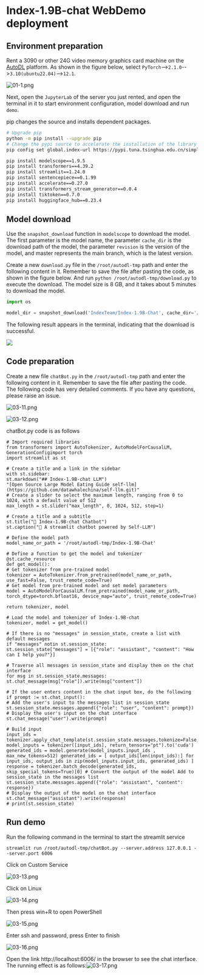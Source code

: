 # Index-1.9B-chat WebDemo deployment

## Environment preparation

Rent a 3090 or other 24G video memory graphics card machine on the [AutoDL](https://www.autodl.com/) platform. As shown in the figure below, select `PyTorch`-->`2.1.0`-->`3.10(ubuntu22.04)`-->`12.1`.

![01-1.png](images/01-1.png)

Next, open the `JupyterLab` of the server you just rented, and open the terminal in it to start environment configuration, model download and run `demo`.

pip changes the source and installs dependent packages.

```bash
# Upgrade pip
python -m pip install --upgrade pip
# Change the pypi source to accelerate the installation of the library
pip config set global.index-url https://pypi.tuna.tsinghua.edu.cn/simple

pip install modelscope==1.9.5
pip install transformers==4.39.2
pip install streamlit==1.24.0
pip install sentencepiece==0.1.99
pip install accelerate==0.27.0
pip install transformers_stream_generator==0.0.4
pip install tiktoken==0.7.0
pip install huggingface_hub==0.23.4
```

## Model download

Use the `snapshot_download` function in `modelscope` to download the model. The first parameter is the model name, the parameter `cache_dir` is the download path of the model, the parameter `revision` is the version of the model, and master represents the main branch, which is the latest version.

Create a new `download.py` file in the `/root/autodl-tmp` path and enter the following content in it. Remember to save the file after pasting the code, as shown in the figure below. And run `python /root/autodl-tmp/download.py` to execute the download. The model size is 8 GB, and it takes about 5 minutes to download the model.

```python import torch from modelscopeimport snapshot_download, AutoModel, AutoTokenizer
import os

model_dir = snapshot_download('IndexTeam/Index-1.9B-Chat', cache_dir='/root/autodl-tmp', revision='master')
```

The following result appears in the terminal, indicating that the download is successful.

![](images/image01-0.png)

## Code preparation

Create a new file `chatBot.py` in the `/root/autodl-tmp` path and enter the following content in it. Remember to save the file after pasting the code. The following code has very detailed comments. If you have any questions, please raise an issue.

![03-11.png](images/03-11.png)

![03-12.png](images/03-12.png)

chatBot.py code is as follows

```
# Import required libraries
from transformers import AutoTokenizer, AutoModelForCausalLM, GenerationConfigimport torch
import streamlit as st

# Create a title and a link in the sidebar
with st.sidebar:
st.markdown("## Index-1.9B-chat LLM")
"[Open Source Large Model Eating Guide self-llm](https://github.com/datawhalechina/self-llm.git)"
# Create a slider to select the maximum length, ranging from 0 to 1024, with a default value of 512
max_length = st.slider("max_length", 0, 1024, 512, step=1)

# Create a title and a subtitle
st.title("💬 Index-1.9B-chat Chatbot")
st.caption("🚀 A streamlit chatbot powered by Self-LLM")

# Define the model path
model_name_or_path = '/root/autodl-tmp/Index-1.9B-Chat'

# Define a function to get the model and tokenizer
@st.cache_resource
def get_model():
# Get tokenizer from pre-trained model
tokenizer = AutoTokenizer.from_pretrained(model_name_or_path, use_fast=False, trust_remote_code=True)
# Get model from pre-trained model and set model parameters
model = AutoModelForCausalLM.from_pretrained(model_name_or_path, torch_dtype=torch.bfloat16, device_map="auto", trust_remote_code=True)

return tokenizer, model

# Load the model and tokenizer of Index-1.9B-chat
tokenizer, model = get_model()

# If there is no "messages" in session_state, create a list with default messages
if "messages" notin st.session_state:
st.session_state["messages"] = [{"role": "assistant", "content": "How can I help you?"}]

# Traverse all messages in session_state and display them on the chat interface
for msg in st.session_state.messages:
st.chat_message(msg["role"]).write(msg["content"])

# If the user enters content in the chat input box, do the following
if prompt := st.chat_input():
# Add the user's input to the messages list in session_state
st.session_state.messages.append({"role": "user", "content": prompt})
# Display the user's input on the chat interface
st.chat_message("user").write(prompt)

# Build input 
input_ids = tokenizer.apply_chat_template(st.session_state.messages,tokenize=False,add_generation_prompt=True) model_inputs = tokenizer([input_ids], return_tensors="pt").to('cuda') generated_ids = model.generate(model_inputs.input_ids , max_new_tokens=512) generated_ids = [ output_ids[len(input_ids):] for input_ids, output_ids in zip(model_inputs.input_ids, generated_ids) ] response = tokenizer.batch_decode(generated_ids, skip_special_tokens=True)[0] # Convert the output of the model Add to session_state in the messages list
st.session_state.messages.append({"role": "assistant", "content": response})
# Display the output of the model on the chat interface
st.chat_message("assistant").write(response)
# print(st.session_state)
```

## Run demo

Run the following command in the terminal to start the streamlit service

```
streamlit run /root/autodl-tmp/chatBot.py --server.address 127.0.0.1 --server.port 6006
```

Click on Custom Service

![03-13.png](images/03-13.png)

Click on Linux

![03-14.png](images/03-14.png)

Then press win+R to open PowerShell

![03-15.png](images/03-15.png)

Enter ssh and password, press Enter to finish

![03-16.png](images/03-16.png)

Open the link http://localhost:6006/ in the browser to see the chat interface. The running effect is as follows:![03-17.png](images/03-17.png)